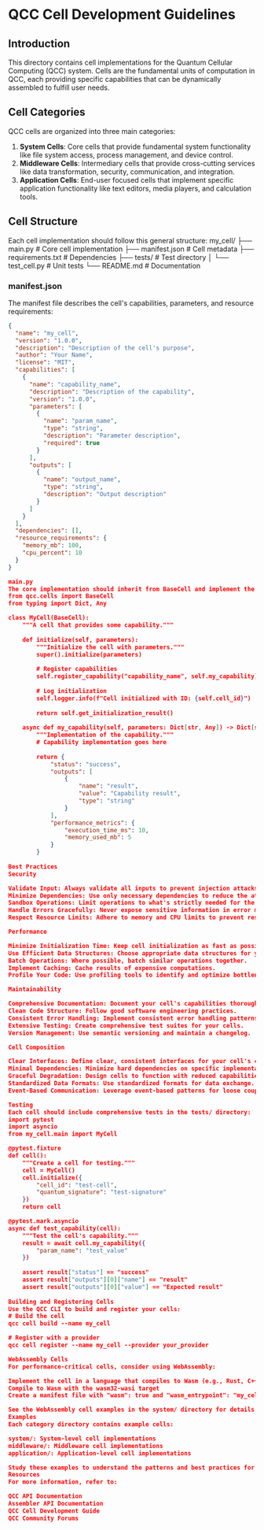 # QCC Cell Development Guidelines

## Introduction

This directory contains cell implementations for the Quantum Cellular Computing (QCC) system. Cells are the fundamental units of computation in QCC, each providing specific capabilities that can be dynamically assembled to fulfill user needs.

## Cell Categories

QCC cells are organized into three main categories:

1. **System Cells**: Core cells that provide fundamental system functionality like file system access, process management, and device control.
2. **Middleware Cells**: Intermediary cells that provide cross-cutting services like data transformation, security, communication, and integration.
3. **Application Cells**: End-user focused cells that implement specific application functionality like text editors, media players, and calculation tools.

## Cell Structure

Each cell implementation should follow this general structure:
my_cell/
├── main.py                 # Core cell implementation
├── manifest.json           # Cell metadata
├── requirements.txt        # Dependencies
├── tests/                  # Test directory
│   └── test_cell.py        # Unit tests
└── README.md               # Documentation

### manifest.json

The manifest file describes the cell's capabilities, parameters, and resource requirements:

```json
{
  "name": "my_cell",
  "version": "1.0.0",
  "description": "Description of the cell's purpose",
  "author": "Your Name",
  "license": "MIT",
  "capabilities": [
    {
      "name": "capability_name",
      "description": "Description of the capability",
      "version": "1.0.0",
      "parameters": [
        {
          "name": "param_name",
          "type": "string",
          "description": "Parameter description",
          "required": true
        }
      ],
      "outputs": [
        {
          "name": "output_name",
          "type": "string",
          "description": "Output description"
        }
      ]
    }
  ],
  "dependencies": [],
  "resource_requirements": {
    "memory_mb": 100,
    "cpu_percent": 10
  }
}

main.py
The core implementation should inherit from BaseCell and implement the cell's capabilities:
from qcc.cells import BaseCell
from typing import Dict, Any

class MyCell(BaseCell):
    """A cell that provides some capability."""
    
    def initialize(self, parameters):
        """Initialize the cell with parameters."""
        super().initialize(parameters)
        
        # Register capabilities
        self.register_capability("capability_name", self.my_capability)
        
        # Log initialization
        self.logger.info(f"Cell initialized with ID: {self.cell_id}")
        
        return self.get_initialization_result()
    
    async def my_capability(self, parameters: Dict[str, Any]) -> Dict[str, Any]:
        """Implementation of the capability."""
        # Capability implementation goes here
        
        return {
            "status": "success",
            "outputs": [
                {
                    "name": "result",
                    "value": "Capability result",
                    "type": "string"
                }
            ],
            "performance_metrics": {
                "execution_time_ms": 10,
                "memory_used_mb": 5
            }
        }
        
Best Practices
Security

Validate Input: Always validate all inputs to prevent injection attacks.
Minimize Dependencies: Use only necessary dependencies to reduce the attack surface.
Sandbox Operations: Limit operations to what's strictly needed for the cell's functionality.
Handle Errors Gracefully: Never expose sensitive information in error messages.
Respect Resource Limits: Adhere to memory and CPU limits to prevent resource exhaustion.

Performance

Minimize Initialization Time: Keep cell initialization as fast as possible.
Use Efficient Data Structures: Choose appropriate data structures for your operations.
Batch Operations: Where possible, batch similar operations together.
Implement Caching: Cache results of expensive computations.
Profile Your Code: Use profiling tools to identify and optimize bottlenecks.

Maintainability

Comprehensive Documentation: Document your cell's capabilities thoroughly.
Clean Code Structure: Follow good software engineering practices.
Consistent Error Handling: Implement consistent error handling patterns.
Extensive Testing: Create comprehensive test suites for your cells.
Version Management: Use semantic versioning and maintain a changelog.

Cell Composition

Clear Interfaces: Define clear, consistent interfaces for your cell's capabilities.
Minimal Dependencies: Minimize hard dependencies on specific implementations.
Graceful Degradation: Design cells to function with reduced capabilities when ideal dependencies aren't available.
Standardized Data Formats: Use standardized formats for data exchange.
Event-Based Communication: Leverage event-based patterns for loose coupling.

Testing
Each cell should include comprehensive tests in the tests/ directory:
import pytest
import asyncio
from my_cell.main import MyCell

@pytest.fixture
def cell():
    """Create a cell for testing."""
    cell = MyCell()
    cell.initialize({
        "cell_id": "test-cell",
        "quantum_signature": "test-signature"
    })
    return cell

@pytest.mark.asyncio
async def test_capability(cell):
    """Test the cell's capability."""
    result = await cell.my_capability({
        "param_name": "test_value"
    })
    
    assert result["status"] == "success"
    assert result["outputs"][0]["name"] == "result"
    assert result["outputs"][0]["value"] == "Expected result"
    
Building and Registering Cells
Use the QCC CLI to build and register your cells:
# Build the cell
qcc cell build --name my_cell

# Register with a provider
qcc cell register --name my_cell --provider your_provider

WebAssembly Cells
For performance-critical cells, consider using WebAssembly:

Implement the cell in a language that compiles to Wasm (e.g., Rust, C++, AssemblyScript)
Compile to Wasm with the wasm32-wasi target
Create a manifest file with "wasm": true and "wasm_entrypoint": "my_cell.wasm"

See the WebAssembly cell examples in the system/ directory for details.
Examples
Each category directory contains example cells:

system/: System-level cell implementations
middleware/: Middleware cell implementations
application/: Application-level cell implementations

Study these examples to understand the patterns and best practices for each cell category.
Resources
For more information, refer to:

QCC API Documentation
Assembler API Documentation
QCC Cell Development Guide
QCC Community Forums

